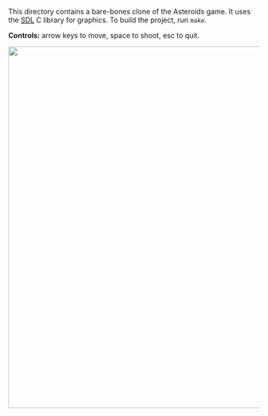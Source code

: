This directory contains a bare-bones clone of the Asteroids game. It uses the [SDL](https://www.libsdl.org) C library for graphics.
To build the project, run `make`.

__Controls:__ arrow keys to move, space to shoot, esc to quit.

<img width="726px" src="https://cloud.githubusercontent.com/assets/7543552/24635118/3f52e926-18da-11e7-962f-92216de6df8e.gif">
